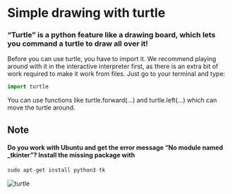# Simple drawing with turtle

### “Turtle” is a python feature like a drawing board, which lets you command a turtle to draw all over it!
Before you can use turtle, you have to import it. We recommend playing around with it in the interactive interpreter first, as there is an extra bit of work required to make it work from files. Just go to your terminal and type:
```python
import turtle
```
You can use functions like turtle.forward(...) and turtle.left(...) which can move the turtle around.
## Note
#### Do you work with Ubuntu and get the error message “No module named _tkinter”? Install the missing package with 
```python
sudo apt-get install python3-tk
```

![turtle](http://www.openbookproject.net/thinkcs/archive/python/thinkcspy3e_abandoned/_images/sprialling_squares.png)
